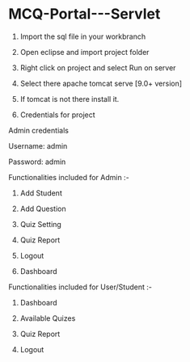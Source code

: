 # MCQ-Portal---Servlet

1) Import the sql file in your workbranch

2) Open eclipse and import project folder

3) Right click on project and select Run on server

4) Select there apache tomcat serve [9.0+ version]

5) If tomcat is not there install it.

6) Credentials for project


  Admin credentials

  Username: admin

  Password: admin

Functionalities included for Admin :-

1) Add Student

2) Add Question

3) Quiz Setting

4) Quiz Report

5) Logout

6) Dashboard


Functionalities included for User/Student :-

1) Dashboard

2) Available Quizes

3) Quiz Report

4) Logout

